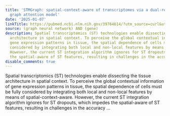 ```yaml
---
title: 'STMGraph: spatial-context-aware of transcriptomes via a dual-remasked dynamic
  graph attention model'
date: '2025-01-07'
linkTitle: https://pubmed.ncbi.nlm.nih.gov/39764614/?utm_source=curl&utm_medium=rss&utm_campaign=pubmed-2&utm_content=1x5bM_TNL8gjogAcnslpo2s2PbDe-61JVM2h9yowOYSiZ7Dkrt&fc=20220919211934&ff=20250107170837&v=2.18.0.post9+e462414
source: (graph neural network) AND (gene)
description: Spatial transcriptomics (ST) technologies enable dissecting the tissue
  architecture in spatial context. To perceive the global contextual information of
  gene expression patterns in tissue, the spatial dependence of cells must be fully
  considered by integrating both local and non-local features by means of spatial-context-aware.
  However, the current ST integration algorithm ignores for ST dropouts, which impedes
  the spatial-aware of ST features, resulting in challenges in the accuracy ...
disable_comments: true
---
```

Spatial transcriptomics (ST) technologies enable dissecting the tissue architecture in spatial context. To perceive the global contextual information of gene expression patterns in tissue, the spatial dependence of cells must be fully considered by integrating both local and non-local features by means of spatial-context-aware. However, the current ST integration algorithm ignores for ST dropouts, which impedes the spatial-aware of ST features, resulting in challenges in the accuracy ...